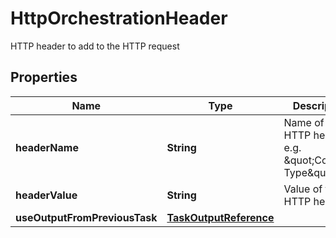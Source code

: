 

# HttpOrchestrationHeader

HTTP header to add to the HTTP request

## Properties

| Name | Type | Description | Notes |
|------------ | ------------- | ------------- | -------------|
|**headerName** | **String** | Name of the HTTP header, e.g. \&quot;Content-Type\&quot; |  [optional] |
|**headerValue** | **String** | Value of the HTTP header |  [optional] |
|**useOutputFromPreviousTask** | [**TaskOutputReference**](TaskOutputReference.md) |  |  [optional] |




